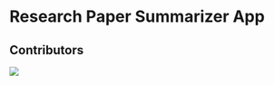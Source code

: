 # Research Paper Summarizer App

## Contributors

<a href="https://github.com/JunaidHossain04/research_paper_summarizer_with_chatbot/graphs/contributors">
  <img src="https://contrib.rocks/image?repo=JunaidHossain04/research_paper_summarizer_with_chatbot&columns=8" />
</a>
